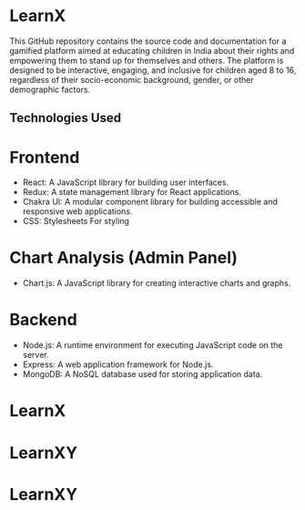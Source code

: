 # LearnX

This GitHub repository contains the source code and documentation for a gamified platform aimed at educating children in India about their rights and empowering them to stand up for themselves and others. The platform is designed to be interactive, engaging, and inclusive for children aged 8 to 16, regardless of their socio-economic background, gender, or other demographic factors.





## Technologies Used
# Frontend
- React: A JavaScript library for building user interfaces.
- Redux: A state management library for React applications.
- Chakra UI: A modular component library for building accessible and responsive web applications.
- CSS: Stylesheets For styling
# Chart Analysis (Admin Panel)
- Chart.js: A JavaScript library for creating interactive charts and graphs.
# Backend
- Node.js: A runtime environment for executing JavaScript code on the server.
- Express: A web application framework for Node.js.
- MongoDB: A NoSQL database used for storing application data.
# LearnX
# LearnXY
# LearnXY
